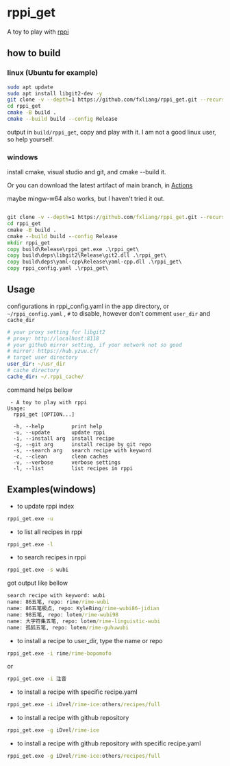 # rppi_get 
A toy to play with [rppi](https://github.com/rime/rppi)

## how to build
### linux (Ubuntu for example)
```bash
sudo apt update
sudo apt install libgit2-dev -y
git clone -v --depth=1 https://github.com/fxliang/rppi_get.git --recursive
cd rppi_get
cmake -B build .
cmake --build build --config Release
```
output in `build/rppi_get`, copy and play with it. I am not a good linux user, so help yourself.

### windows

install cmake, visual studio and git, and cmake --build it. 

Or you can download the latest artifact of main branch, in [Actions](https://github.com/fxliang/actions)

maybe mingw-w64 also works, but I haven't tried it out.

```cmd

git clone -v --depth=1 https://github.com/fxliang/rppi_get.git --recursive
cd rppi_get
cmake -B build .
cmake --build build --config Release
mkdir rppi_get
copy build\Release\rppi_get.exe .\rppi_get\
copy build\deps\libgit2\Release\git2.dll .\rppi_get\
copy build\deps\yaml-cpp\Release\yaml-cpp.dll .\rppi_get\
copy rppi_config.yaml .\rppi_get\
```

## Usage

configurations in rppi_config.yaml in the app directory, or `~/rppi_config.yaml` , `#` to disable, however don't comment `user_dir` and `cache_dir`

```yaml
# your proxy setting for libgit2
# proxy: http://localhost:8118
# your github mirror setting, if your network not so good
# mirror: https://hub.yzuu.cf/
# target user directory
user_dir: ~/usr_dir
# cache directory
cache_dir: ~/.rppi_cache/
```

command helps bellow
```
 - A toy to play with rppi
Usage:
  rppi_get [OPTION...]

  -h, --help         print help
  -u, --update       update rppi
  -i, --install arg  install recipe
  -g, --git arg      install recipe by git repo
  -s, --search arg   search recipe with keyword
  -c, --clean        clean caches
  -v, --verbose      verbose settings
  -l, --list         list recipes in rppi
```

## Examples(windows)

- to update rppi index
```cmd
rppi_get.exe -u
```


- to list all recipes in rppi
```cmd
rppi_get.exe -l
```

- to search recipes in rppi
```cmd
rppi_get.exe -s wubi
```
got output like bellow
```cmd
search recipe with keyword: wubi
name: 86五笔, repo: rime/rime-wubi
name: 86五笔极点, repo: KyleBing/rime-wubi86-jidian
name: 98五笔, repo: lotem/rime-wubi98
name: 大字符集五笔, repo: lotem/rime-linguistic-wubi
name: 孤狐五笔, repo: lotem/rime-guhuwubi
```

- to install a recipe to user_dir, type the name or repo 
```cmd
rppi_get.exe -i rime/rime-bopomofo
```

or

```cmd
rppi_get.exe -i 注音
```

- to install a recipe with specific recipe.yaml
```cmd
rppi_get.exe -i iDvel/rime-ice:others/recipes/full
```

- to install a recipe with github repository
```cmd
rppi_get.exe -g iDvel/rime-ice
```
- to install a recipe with github repository with specific recipe.yaml
```cmd
rppi_get.exe -g iDvel/rime-ice:others/recipes/full
```
